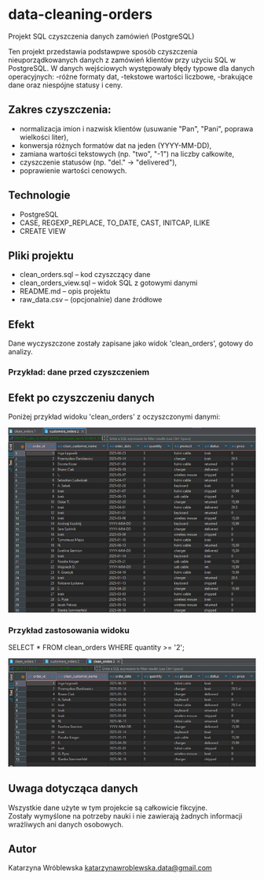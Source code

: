 # data-cleaning-orders
Projekt SQL czyszczenia danych zamówień (PostgreSQL)

Ten projekt przedstawia podstawpwe sposób czyszczenia nieuporządkowanych danych z zamówień klientów przy użyciu SQL w PostgreSQL. 
W danych wejściowych występowały błędy typowe dla danych operacyjnych: 
-różne formaty dat, 
-tekstowe wartości liczbowe, 
-brakujące dane oraz niespójne statusy i ceny.

## Zakres czyszczenia:
- normalizacja imion i nazwisk klientów (usuwanie "Pan", "Pani", poprawa wielkości liter),
- konwersja różnych formatów dat na jeden (YYYY-MM-DD),
- zamiana wartości tekstowych (np. "two", "-1") na liczby całkowite,
- czyszczenie statusów (np. "del." → "delivered"),
- poprawienie wartości cenowych.

## Technologie
- PostgreSQL
- CASE, REGEXP_REPLACE, TO_DATE, CAST, INITCAP, ILIKE
- CREATE VIEW

## Pliki projektu
- clean_orders.sql – kod czyszczący dane
- clean_orders_view.sql – widok SQL z gotowymi danymi
- README.md – opis projektu
- raw_data.csv – (opcjonalnie) dane źródłowe

## Efekt
Dane wyczyszczone zostały zapisane jako widok 'clean_orders', gotowy do analizy.

### Przykład: dane przed czyszczeniem
## Efekt po czyszczeniu danych

Poniżej przykład widoku 'clean_orders' z oczyszczonymi danymi:

![clean_orders](clean_orders_preview.png)

### Przykład zastosowania widoku
 
SELECT * 
FROM clean_orders 
  WHERE quantity >= '2';

![clean_orders](filtered_clean_orders.png)

## Uwaga dotycząca danych

Wszystkie dane użyte w tym projekcie są całkowicie fikcyjne.  
Zostały wymyślone na potrzeby nauki i nie zawierają żadnych informacji wrażliwych ani danych osobowych.

## Autor
Katarzyna Wróblewska
katarzynawroblewska.data@gmail.com
